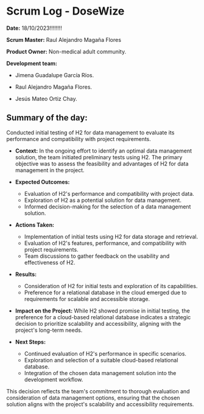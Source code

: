 # Scrum Log - DoseWize

**Date:** 18/10/2023!!!!!!!!

**Scrum Master:** Raul Alejandro Magaña Flores

**Product Owner:** Non-medical adult community.

  

**Development team:**

- Jimena Guadalupe García Ríos.

- Raul Alejandro Magaña Flores.

- Jesús Mateo Ortiz Chay.

## Summary of the day:
  Conducted initial testing of H2 for data management to evaluate its performance and compatibility with project requirements.

- **Context:**
  In the ongoing effort to identify an optimal data management solution, the team initiated preliminary tests using H2. The primary objective was to assess the feasibility and advantages of H2 for data management in the project.

- **Expected Outcomes:**
  - Evaluation of H2's performance and compatibility with project data.
  - Exploration of H2 as a potential solution for data management.
  - Informed decision-making for the selection of a data management solution.

- **Actions Taken:**
  - Implementation of initial tests using H2 for data storage and retrieval.
  - Evaluation of H2's features, performance, and compatibility with project requirements.
  - Team discussions to gather feedback on the usability and effectiveness of H2.

- **Results:**
  - Consideration of H2 for initial tests and exploration of its capabilities.
  - Preference for a relational database in the cloud emerged due to requirements for scalable and accessible storage.

- **Impact on the Project:**
  While H2 showed promise in initial testing, the preference for a cloud-based relational database indicates a strategic decision to prioritize scalability and accessibility, aligning with the project's long-term needs.

- **Next Steps:**
  - Continued evaluation of H2's performance in specific scenarios.
  - Exploration and selection of a suitable cloud-based relational database.
  - Integration of the chosen data management solution into the development workflow.

This decision reflects the team's commitment to thorough evaluation and consideration of data management options, ensuring that the chosen solution aligns with the project's scalability and accessibility requirements.